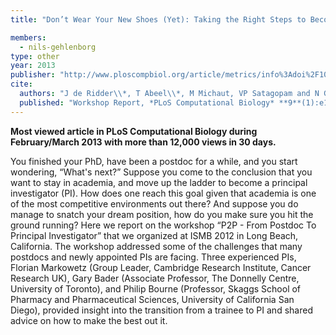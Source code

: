 ```yaml
---
title: "Don’t Wear Your New Shoes (Yet): Taking the Right Steps to Become a Successful Principal Investigator"

members:
  - nils-gehlenborg
type: other
year: 2013
publisher: "http://www.ploscompbiol.org/article/metrics/info%3Adoi%2F10.1371%2Fjournal.pcbi.1002834"
cite:
  authors: "J de Ridder\\*, T Abeel\\*, M Michaut, VP Satagopam and N Gehlenborg"
  published: "Workshop Report, *PLoS Computational Biology* **9**(1):e1002834"
---
```

**Most viewed article in PLoS Computational Biology during February/March 2013 with more than 12,000 views in 30 days.**

You finished your PhD, have been a postdoc for a while, and you start wondering, “What's next?” Suppose you come to the conclusion that you want to stay in academia, and move up the ladder to become a principal investigator (PI). How does one reach this goal given that academia is one of the most competitive environments out there? And suppose you do manage to snatch your dream position, how do you make sure you hit the ground running? Here we report on the workshop “P2P - From Postdoc To Principal Investigator” that we organized at ISMB 2012 in Long Beach, California. The workshop addressed some of the challenges that many postdocs and newly appointed PIs are facing. Three experienced PIs, Florian Markowetz (Group Leader, Cambridge Research Institute, Cancer Research UK), Gary Bader (Associate Professor, The Donnelly Centre, University of Toronto), and Philip Bourne (Professor, Skaggs School of Pharmacy and Pharmaceutical Sciences, University of California San Diego), provided insight into the transition from a trainee to PI and shared advice on how to make the best out it.